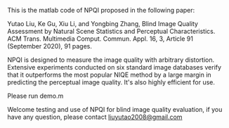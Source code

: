 This is the matlab code of NPQI proposed in the following paper:

Yutao Liu, Ke Gu, Xiu Li, and Yongbing Zhang, Blind Image Quality Assessment by Natural Scene Statistics and Perceptual Characteristics. ACM Trans. Multimedia Comput. Commun. Appl. 16, 3, Article 91 (September 2020), 91 pages. 

NPQI is designed to measure the image quality with arbitrary distortion. Extensive experiments conducted on six standard image databases verify that it outperforms the most popular NIQE method by a large margin in predicting the perceptual image quality. It's also highly efficient for use.

Please run demo.m

Welcome testing and use of NPQI for blind image quality evaluation, if you have any question, please contact liuyutao2008@gmail.com
